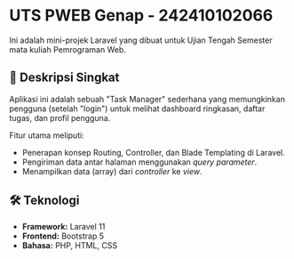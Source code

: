 # UTS PWEB Genap - 242410102066

Ini adalah mini-projek Laravel yang dibuat untuk Ujian Tengah Semester mata kuliah Pemrograman Web.

## 📝 Deskripsi Singkat

Aplikasi ini adalah sebuah "Task Manager" sederhana yang memungkinkan pengguna (setelah "login") untuk melihat dashboard ringkasan, daftar tugas, dan profil pengguna.

Fitur utama meliputi:
* Penerapan konsep Routing, Controller, dan Blade Templating di Laravel.
* Pengiriman data antar halaman menggunakan *query parameter*.
* Menampilkan data (array) dari *controller* ke *view*.

## 🛠️ Teknologi

* **Framework:** Laravel 11 
* **Frontend:** Bootstrap 5 
* **Bahasa:** PHP, HTML, CSS
